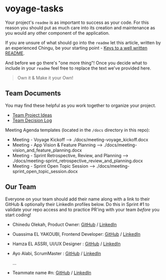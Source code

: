 # voyage-tasks

Your project's `readme` is as important to success as your code. For 
this reason you should put as much care into its creation and maintenance
as you would any other component of the application.

If you are unsure of what should go into the `readme` let this article,
written by an experienced Chingu, be your starting point - 
[Keys to a well written README](https://tinyurl.com/yk3wubft).

And before we go there's "one more thing"! Once you decide what to include
in your `readme` feel free to replace the text we've provided here.

> Own it & Make it your Own!

## Team Documents

You may find these helpful as you work together to organize your project.

- [Team Project Ideas](./docs/team_project_ideas.md)
- [Team Decision Log](./docs/team_decision_log.md)

Meeting Agenda templates (located in the `/docs` directory in this repo):

- Meeting - Voyage Kickoff --> ./docs/meeting-voyage_kickoff.docx
- Meeting - App Vision & Feature Planning --> ./docs/meeting-vision_and_feature_planning.docx
- Meeting - Sprint Retrospective, Review, and Planning --> ./docs/meeting-sprint_retrospective_review_and_planning.docx
- Meeting - Sprint Open Topic Session --> ./docs/meeting-sprint_open_topic_session.docx

## Our Team

Everyone on your team should add their name along with a link to their GitHub
& optionally their LinkedIn profiles below. Do this in Sprint #1 to validate
your repo access and to practice PR'ing with your team *before* you start
coding!

- Chinedu Olekah, Product Owner: [GitHub](https://github.com/kenako1) / [LinkedIn](https://linkedin.com/in/chinedu-olekah)
- Ouassima EL YAKOUBI, Frontend Developer: [GitHub](https://github.com/ouassimaelyakoubi) / [LinkedIn](https://linkedin.com/in/ouassima-elyakoubi)
- Hamza EL ASSRI, UI/UX Designer : [GitHub](https://github.com/Hamza-EL07) / [LinkedIn](https://www.linkedin.com/in/hamza-elassri/)
- Ayo Alabi, ScrumMaster : [GitHub](https://github.com/AAlabi2) / [LinkedIn](https://www.linkedin.com/in/ayot/)

   ...
- Teammate name #n: [GitHub](https://github.com/ghaccountname) / [LinkedIn](https://linkedin.com/in/liaccountname)
